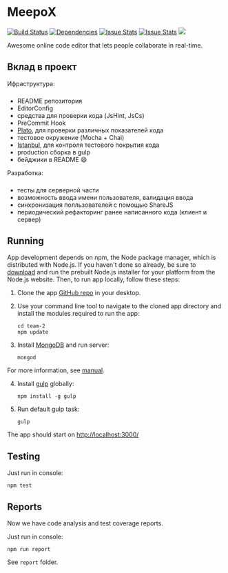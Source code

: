 # MeepoX

[![Build Status](https://travis-ci.org/Semigradsky/MeepoX.svg?branch=master)](https://travis-ci.org/Semigradsky/MeepoX)
[![Dependencies](https://david-dm.org/Semigradsky/MeepoX.png)](https://david-dm.org/Semigradsky/MeepoX)
[![Issue Stats](http://issuestats.com/github/Semigradsky/MeepoX/badge/pr)](http://issuestats.com/github/Semigradsky/MeepoX)
[![Issue Stats](http://issuestats.com/github/Semigradsky/MeepoX/badge/issue)](http://issuestats.com/github/Semigradsky/MeepoX)
[![](https://reposs.herokuapp.com/?path=Semigradsky/MeepoX)](https://github.com/ruddfawcett/reposs)


Awesome online code editor that lets people collaborate in real-time.

Вклад в проект
---

Ифраструктура:
###
- README репозитория
- EditorConfig
- средства для проверки кода (JsHint, JsCs)
- PreCommit Hook
- [Plato](https://github.com/es-analysis/plato), для проверки различных показателей кода
- тестовое окружение (Mocha + Chai)
- [Istanbul](https://github.com/gotwarlost/istanbul), для контроля тестового покрытия кода
- production сборка в gulp
- бейджики в README :smile:

Разработка:
###
- тесты для серверной части
- возможность ввода имени пользователя, валидация ввода
- синхронизация полльзователей с помощью ShareJS
- периодический рефакторинг ранее написанного кода (клиент и сервер)



## Running

App development depends on npm, the Node package manager, which is distributed with Node.js. If you haven't done so already, be sure to [download](http://nodejs.org/download/) and run the prebuilt Node.js installer for your platform from the Node.js website. Then, to run app locally, follow these steps:

1. Clone the app [GitHub repo](https://github.com/yandex-shri-minsk-2014/team-2) in your desktop.
2. Use your command line tool to navigate to the cloned app directory and install the modules required to run the app:

   ```
   cd team-2
   npm update
   ```

3. Install [MongoDB](http://www.mongodb.org/downloads) and run server:

   ```
   mongod
   ```
For more information, see [manual](http://docs.mongodb.org/manual/).

4. Install [gulp](http://gulpjs.com/) globally:

   ```
   npm install -g gulp
   ```

5. Run default gulp task:

   ```
   gulp
   ```

The app should start on [http://localhost:3000/](http://localhost:3000/)


## Testing

Just run in console:
   ```
   npm test
   ```


## Reports

Now we have code analysis and test coverage reports.

Just run in console:
   ```
   npm run report
   ```
 See `report` folder.
